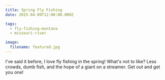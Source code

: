 ```yaml
---
title: Spring Fly Fishing
date: 2015-04-09T12:00:00.000Z

tags:
  - fly-fishing-montana
  - missouri-river

image:
  filename: featured.jpg
---
```


I've said it before, I love fly fishing in the spring! What's not to like? Less crowds, dumb fish, and the hope of a giant on a streamer. Get out and get you one!
